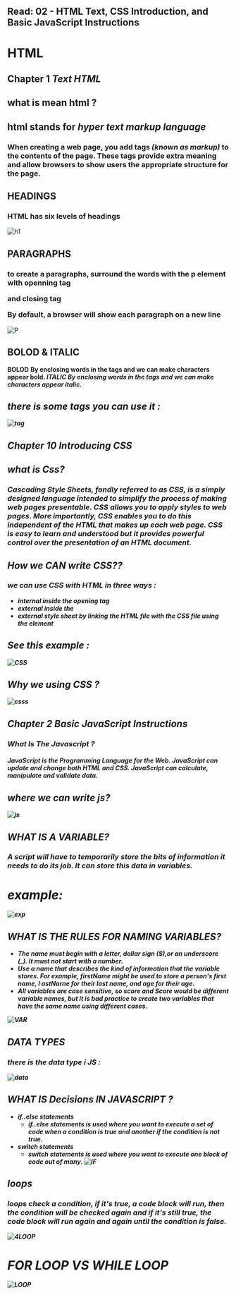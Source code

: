 ## Read: 02 - HTML Text, CSS Introduction, and Basic JavaScript Instructions

# HTML 
##  Chapter 1  ***Text HTML***
##  what is mean html ?
## html stands for ***hyper text markup language***

 ### When creating a web page, you add tags  ***(known as markup)*** to the contents of the page. These tags provide extra meaning  and allow browsers to show users the  appropriate structure for the page.
 

 ## HEADINGS 
 ### HTML has six levels of headings 

 ![h1](https://smartranking.nl/wp-content/uploads/2020/03/headings_h1_tot_en_met_h6-1.png)
  

  ## PARAGRAPHS
### to create a paragraphs, surround the words with the p element with openning tag **<p>** and closing tag **</p>** By default, a browser will show each paragraph on a new line

![P](https://disenowebakus.net/en/images/articles/html-paragraphs.jpg)

## BOLOD & ITALIC
**BOLOD** <b> By enclosing words in the tags <b> and </b> we can make characters appear bold.
*ITALIC* <i> By enclosing words in the tags <i> and </i> we can make characters appear italic.

## there is some tags you can use it :
![tag](https://www.web4college.com/html/socialImages/html-text-formatting.png)

## Chapter 10 ***Introducing CSS***

## what is Css?
### Cascading Style Sheets, fondly referred to as CSS, is a simply designed language intended to simplify the process of making web pages presentable. CSS allows you to apply styles to web pages. More importantly, CSS enables you to do this independent of the HTML that makes up each web page. CSS is easy to learn and understood but it provides powerful control over the presentation of an HTML document.

## How  we CAN write CSS??
### we can use CSS with HTML in three ways :
* internal inside the opening tag
* external inside the
* external style sheet by linking the HTML file with the CSS file using the <link> element

## See this example :
![CSS](https://www.bitdegree.org/learn/storage/media/images/8c4493d3-110c-4a95-8b70-7626ce2d2f4e.jpg)

## Why we using CSS ?
![csss](https://slideplayer.com/slide/13690244/84/images/6/Benefits+of+CSS+Why+using+CSS+is+a+better+way+of+describing+presentation+than+HTML..jpg)


## Chapter 2 ***Basic JavaScript Instructions***
### What Is The Javascript ?
#### JavaScript is the Programming Language for the Web. JavaScript can update and change both HTML and CSS. JavaScript can calculate, manipulate and validate data.

## where we can write js?
 
![js](https://www.bookofnetwork.com/images/javascript-images/JS_Ways-of-writing-JS_04Oct16_1306.png)


##  WHAT IS A VARIABLE?
### A script will have to temporarily store the bits of information it needs to do its job. It can store this data in variables.
 # example:
 ![exp](https://tutorial.techaltum.com/images/js-variables.jpg)

 ##  WHAT IS THE RULES FOR NAMING VARIABLES?
* The name must begin with a letter, dollar sign ($),or an underscore (_). It must not start with a number.
* Use a name that describes the kind of information that the variable stores. For example, firstName might be used to store a person's first name, l astNarne for their last name, and age for their age.
* All variables are case sensitive, so score and Score would be different variable names, but it is bad practice to create two variables that have the same name using different cases.

![VAR](https://codebridgeplus.com/wp-content/uploads/slide_22.jpg)

##  DATA TYPES 
### there is the data type i JS :
![data](https://miro.medium.com/max/1678/1*jWWisFncH1QZFP4ZSbxTQw.png)


## WHAT IS Decisions IN JAVASCRIPT ?
* if..else statements
   * if..else statements is used where you want to execute a set of code when a condition is true and another if the condition is not true.
* switch statements
    * switch statements is used where you want to execute one block of code out of many.
![IF](https://cdn.educba.com/academy/wp-content/uploads/2019/08/Expression-is-true.png)


## loops
### loops check a condition, if it's true, a code block will run, then the condition will be checked again and if it's still true, the code block will run again and again until the condition is false.
![4LOOP](https://res.cloudinary.com/dyd911kmh/image/upload/f_auto,q_auto:best/v1508331558/Loop_2-2_igl4qt.jpg)

# FOR LOOP VS WHILE LOOP
![LOOP](https://i.pinimg.com/564x/f9/cf/f5/f9cff59bf4508e9466c893db5338370f.jpg)